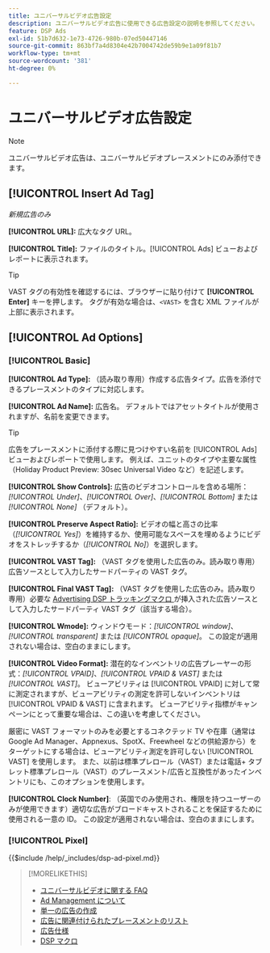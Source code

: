 ```yaml
---
title: ユニバーサルビデオ広告設定
description: ユニバーサルビデオ広告に使用できる広告設定の説明を参照してください。
feature: DSP Ads
exl-id: 51b7d632-1e73-4726-980b-07ed50447146
source-git-commit: 863bf7a4d8304e42b7004742de59b9e1a09f81b7
workflow-type: tm+mt
source-wordcount: '381'
ht-degree: 0%

---
```


# ユニバーサルビデオ広告設定

>[!NOTE]
>
>ユニバーサルビデオ広告は、ユニバーサルビデオプレースメントにのみ添付できます。

## [!UICONTROL Insert Ad Tag]

*新規広告のみ*

**[!UICONTROL URL]:** 広大なタグ URL。

**[!UICONTROL Title]:** ファイルのタイトル。[!UICONTROL Ads] ビューおよびレポートに表示されます。

>[!TIP]
>
> VAST タグの有効性を確認するには、ブラウザーに貼り付けて **[!UICONTROL Enter]** キーを押します。 タグが有効な場合は、`<VAST>` を含む XML ファイルが上部に表示されます。

## [!UICONTROL Ad Options]

### [!UICONTROL Basic]

**[!UICONTROL Ad Type]:** （読み取り専用）作成する広告タイプ。広告を添付できるプレースメントのタイプに対応します。

**[!UICONTROL Ad Name]:** 広告名。 デフォルトではアセットタイトルが使用されますが、名前を変更できます。

>[!TIP]
>
> 広告をプレースメントに添付する際に見つけやすい名前を [!UICONTROL Ads] ビューおよびレポートで使用します。 例えば、ユニットのタイプや主要な属性（Holiday Product Preview: 30sec Universal Video など）を記述します。

**[!UICONTROL Show Controls]:** 広告のビデオコントロールを含める場所：*[!UICONTROL Under]*、*[!UICONTROL Over]*、*[!UICONTROL Bottom]* または *[!UICONTROL None]* （デフォルト）。

**[!UICONTROL Preserve Aspect Ratio]:** ビデオの幅と高さの比率（*[!UICONTROL Yes]*）を維持するか、使用可能なスペースを埋めるようにビデオをストレッチするか（*[!UICONTROL No]*）を選択します。

**[!UICONTROL VAST Tag]:** （VAST タグを使用した広告のみ。読み取り専用）広告ソースとして入力したサードパーティの VAST タグ。

**[!UICONTROL Final VAST Tag]:** （VAST タグを使用した広告のみ。読み取り専用）必要な [Advertising DSP トラッキングマクロ ](/help/dsp/campaign-management/macros.md) が挿入された広告ソースとして入力したサードパーティ VAST タグ（該当する場合）。

**[!UICONTROL Wmode]:** ウィンドウモード：*[!UICONTROL window]*、*[!UICONTROL transparent]* または *[!UICONTROL opaque]*。 この設定が適用されない場合は、空白のままにします。

**[!UICONTROL Video Format]:** 潜在的なインベントリの広告プレーヤーの形式：*[!UICONTROL VPAID]*、*[!UICONTROL VPAID & VAST]* または *[!UICONTROL VAST]*。 ビューアビリティは [!UICONTROL VPAID] に対して常に測定されますが、ビューアビリティの測定を許可しないインベントリは [!UICONTROL VPAID & VAST] に含まれます。 ビューアビリティ指標がキャンペーンにとって重要な場合は、この違いを考慮してください。

厳密に VAST フォーマットのみを必要とするコネクテッド TV や在庫（通常はGoogle Ad Manager、Appnexus、SpotX、Freewheel などの供給源から）をターゲットにする場合は、ビューアビリティ測定を許可しない [!UICONTROL VAST] を使用します。 また、以前は標準プレロール（VAST）または電話+ タブレット標準プレロール（VAST）のプレースメント/広告と互換性があったインベントリにも、このオプションを使用します。

**[!UICONTROL Clock Number]**: （英国でのみ使用され、権限を持つユーザーのみが使用できます）適切な広告がブロードキャストされることを保証するために使用される一意の ID。 この設定が適用されない場合は、空白のままにします。

### [!UICONTROL Pixel]

<!-- **[!UICONTROL Pixel]:** -->

{{$include /help/_includes/dsp-ad-pixel.md}}

>[!MORELIKETHIS]
>
>* [ ユニバーサルビデオに関する FAQ](/help/dsp/campaign-management/faq-universal-video.md)
>* [Ad Management について ](ad-about.md)
>* [ 単一の広告の作成 ](ad-create.md)
>* [ 広告に関連付けられたプレースメントのリスト ](/help/dsp/campaign-management/ads/ad-list-placements.md)
>* [ 広告仕様 ](ad-specs.md)
>* [DSP マクロ ](/help/dsp/campaign-management/macros.md)
